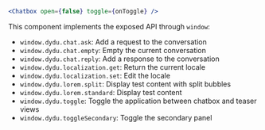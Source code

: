 ```jsx static
<Chatbox open={false} toggle={onToggle} />
```

This component implements the exposed API through `window`:

- `window.dydu.chat.ask`: Add a request to the conversation
- `window.dydu.chat.empty`: Empty the current conversation
- `window.dydu.chat.reply`: Add a response to the conversation
- `window.dydu.localization.get`: Return the current locale
- `window.dydu.localization.set`: Edit the locale
- `window.dydu.lorem.split`: Display test content with split bubbles
- `window.dydu.lorem.standard`: Display test content
- `window.dydu.toggle`: Toggle the application between chatbox and teaser views
- `window.dydu.toggleSecondary`: Toggle the secondary panel
